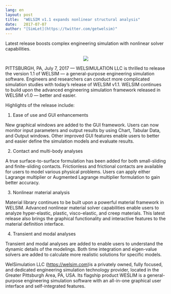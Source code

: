 ```yaml
---
lang: en
layout: post
title:  "WELSIM v1.1 expands nonlinear structural analysis"
date:   2017-07-07
author: "[SimLet](https://twitter.com/getwelsim)"
---
```


Latest release boosts complex engineering simulation with nonlinear solver capabilities.

<p align="center">
  <img src="https://cdn-images-1.medium.com/max/800/1*91WRHU4hgh8XIWQ9su9OkQ.png"/>
</p>


PITTSBURGH, PA, July 7, 2017 — WELSIMULATION LLC is thrilled to release the version 1.1 of WELSIM — a general-purpose engineering simulation software. Engineers and researchers can conduct more complicated simulation studies with today’s release of WELSIM v1.1. WELSIM continues to build upon the advanced engineering simulation framework released in WELSIM v1.0 — better and easier.

Highlights of the release include:

1. Ease of use and GUI enhancements

New graphical windows are added to the GUI framework. Users can now monitor input parameters and output results by using Chart, Tabular Data, and Output windows. Other improved GUI features enable users to better and easier define the simulation models and evaluate results.

2. Contact and multi-body analyses

A true surface-to-surface formulation has been added for both small-sliding and finite-sliding contacts. Frictionless and frictional contacts are available for users to model various physical problems. Users can apply either Lagrange multiplier or Augmented Lagrange multiplier formulation to gain better accuracy.

3. Nonlinear material analysis

Material library continues to be built upon a powerful material framework in WELSIM. Advanced nonlinear material solver capabilities enable users to analyze hyper-elastic, plastic, visco-elastic, and creep materials. This latest release also brings the graphical functionality and interactive features to the material definition interface.

4. Transient and modal analyses

Transient and modal analyses are added to enable users to understand the dynamic details of the modelings. Both time integration and eigen-value solvers are added to calculate more realistic solutions for specific models.

WelSimulation LLC (https://welsim.com)is a privately owned, fully focused, and dedicated engineering simulation technology provider, located in the Greater Pittsburgh Area, PA, USA. Its flagship product WESLIM is a general-purpose engineering simulation software with an all-in-one graphical user interface and self-integrated features.